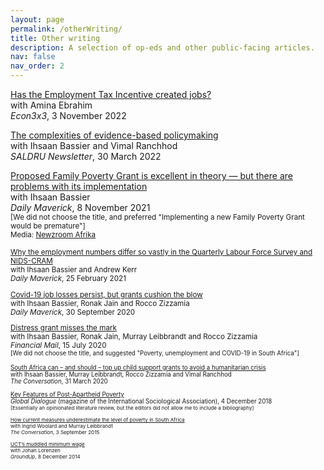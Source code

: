 ```yaml
---
layout: page
permalink: /otherWriting/
title: Other writing
description: A selection of op-eds and other public-facing articles.
nav: false
nav_order: 2
---
```


[Has the Employment Tax Incentive created jobs?](http://www.econ3x3.org/article/has-employment-tax-incentive-created-jobs)   
with Amina Ebrahim  
_Econ3x3_, 3 November 2022

[The complexities of evidence-based policymaking](https://www.saldru.uct.ac.za/2022/03/30/the-complexities-of-evidence-based-policymaking/)  
with Ihsaan Bassier and Vimal Ranchhod  
_SALDRU Newsletter_, 30 March 2022

[Proposed Family Poverty Grant is excellent in theory — but there are problems with its implementation](https://www.dailymaverick.co.za/article/2021-11-08-proposed-family-poverty-grant-is-excellent-in-theory-but-there-are-problems-with-its-implementation/)  
with Ihsaan Bassier  
_Daily Maverick_, 8 November 2021  
<small>[We did not choose the title, and preferred "Implementing a new Family Poverty Grant would be premature"]  
Media: [Newzroom Afrika](https://youtu.be/k9GiJBZsHI4)

[Why the employment numbers differ so vastly in the Quarterly Labour Force Survey and NIDS-CRAM](https://www.dailymaverick.co.za/article/2021-02-25-why-the-employment-numbers-differ-so-vastly-in-the-quarterly-labour-force-survey-and-nids-cram/)  
with Ihsaan Bassier and Andrew Kerr  
_Daily Maverick_, 25 February 2021

[Covid-19 job losses persist, but grants cushion the blow](https://www.dailymaverick.co.za/article/2020-09-30-covid-19-job-losses-persist-but-grants-cushion-the-blow/)  
with Ihsaan Bassier, Ronak Jain and Rocco Zizzamia  
_Daily Maverick_, 30 September 2020

[Distress grant misses the mark](https://www.businesslive.co.za/fm/features/2020-07-15-distress-grant-misses-the-mark/)  
with Ihsaan Bassier, Ronak Jain, Murray Leibbrandt and Rocco Zizzamia  
_Financial Mail_, 15 July 2020  
<small>[We did not choose the title, and suggested "Poverty, unemployment and COVID-19 in South Africa"]

[South Africa can – and should – top up child support grants to avoid a humanitarian crisis](https://theconversation.com/south-africa-can-and-should-top-up-child-support-grants-to-avoid-a-humanitarian-crisis-135222)  
with Ihsaan Bassier, Murray Leibbrandt, Rocco Zizzamia and Vimal Ranchhod  
_The Conversation_, 31 March 2020

[Key Features of Post-Apartheid Poverty](https://globaldialogue.isa-sociology.org/articles/key-features-of-post-apartheid-poverty)  
_Global Dialogue_ (magazine of the International Sociological Association), 4 December 2018  
<small>[Essentially an opinionated literature review, but the editors did not allow me to include a bibliography]  

[How current measures underestimate the level of poverty in South Africa](https://theconversation.com/how-current-measures-underestimate-the-level-of-poverty-in-south-africa-46704)  
with Ingrid Woolard and Murray Leibbrandt  
_The Conversation_, 3 September 2015

[UCT’s muddled minimum wage](https://www.groundup.org.za/article/ucts-muddled-minimum-wage_2512/)  
with Johan Lorenzen  
_GroundUp_, 8 December 2014


